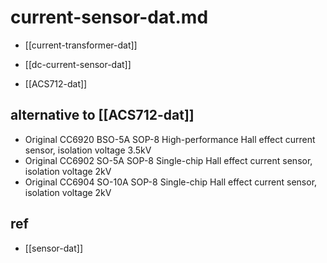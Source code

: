 
# current-sensor-dat.md

- [[current-transformer-dat]] 
- [[dc-current-sensor-dat]]

- [[ACS712-dat]]


## alternative to [[ACS712-dat]]

- Original CC6920 BSO-5A SOP-8 High-performance Hall effect current sensor, isolation voltage 3.5kV
- Original CC6902 SO-5A SOP-8 Single-chip Hall effect current sensor, isolation voltage 2kV
- Original CC6904 SO-10A SOP-8 Single-chip Hall effect current sensor, isolation voltage 2kV


## ref 

- [[sensor-dat]]